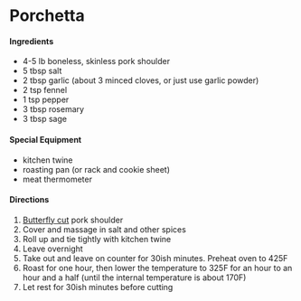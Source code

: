 # Porchetta

#### Ingredients

 - 4-5 lb boneless, skinless pork shoulder
 - 5 tbsp salt
 - 2 tbsp garlic (about 3 minced cloves, or just use garlic powder)
 - 2 tsp fennel
 - 1 tsp pepper
 - 3 tbsp rosemary
 - 3 tbsp sage
 
 #### Special Equipment
 
 - kitchen twine
 - roasting pan (or rack and cookie sheet)
 - meat thermometer

 #### Directions

 1. [Butterfly cut](https://www.youtube.com/watch?v=CuI3CEAZaog) pork shoulder
 2. Cover and massage in salt and other spices
 3. Roll up and tie tightly with kitchen twine
 4. Leave overnight
 5. Take out and leave on counter for 30ish minutes. Preheat oven to 425F
 6. Roast for one hour, then lower the temperature to 325F for an hour to an hour and a half (until the internal temperature is about 170F)
 7. Let rest for 30ish minutes before cutting
